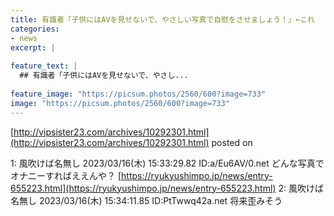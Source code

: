 ```yaml
---
title: 有識者「子供にはAVを見せないで、やさしい写真で自慰をさせましょう！」←これ
categories:
- news
excerpt: |
  
feature_text: |
  ## 有識者「子供にはAVを見せないで、やさし...
  
feature_image: "https://picsum.photos/2560/600?image=733"
image: "https://picsum.photos/2560/600?image=733"
---
```


[http://vipsister23.com/archives/10292301.html](http://vipsister23.com/archives/10292301.html)
posted on 

<!--more-->

1: 風吹けば名無し 2023/03/16(木) 15:33:29.82 ID:a/Eu6AV/0.net どんな写真でオナニーすればええんや？ [https://ryukyushimpo.jp/news/entry-655223.html](https://ryukyushimpo.jp/news/entry-655223.html) 2: 風吹けば名無し 2023/03/16(木) 15:34:11.85 ID:PtTwwq42a.net 将来歪みそう
